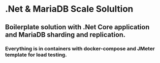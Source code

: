 # .Net & MariaDB Scale Solultion
## Boilerplate solution with .Net Core application and MariaDB sharding and replication. 
### Everything is in containers with docker-compose and JMeter template for load testing.
